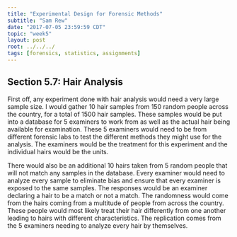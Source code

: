 ```yaml
---
title: "Experimental Design for Forensic Methods"
subtitle: "Sam Rew"
date: "2017-07-05 23:59:59 CDT"
topic: "week5"
layout: post
root: ../../../
tags: [forensics, statistics, assignments]
---
```


## Section 5.7: Hair Analysis

First off, any experiment done with hair analysis would need a very large sample size. I would gather 10 hair samples from 150 random people across the country, for a total of 1500 hair samples. These samples would be put into a database for 5 examiners to work from as well as the actual hair being available for examination. These 5 examiners would need to be from different forensic labs to test the different methods they might use for the analysis. The examiners would be the treatment for this experiment and the individual hairs would be the units.

There would also be an additional 10 hairs taken from 5 random people that will not match any samples in the database. Every examiner would need to analyze every sample to eliminate bias and ensure that every examiner is exposed to the same samples. The responses would be an examiner declaring a hair to be a match or not a match. The randomness would come from the hairs coming from a multitude of people from across the country. These people would most likely treat their hair differently from one another leading to hairs with different characteristics. The replication comes from the 5 examiners needing to analyze every hair by themselves.
